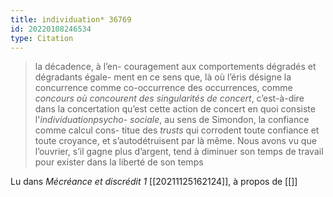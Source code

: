 ```yaml
---
title: individuation* 36769
id: 20220108246534
type: Citation
---
```


> la décadence, à l’en- couragement aux comportements dégradés et dégradants égale- ment en ce sens que, là où l’éris désigne la concurrence comme co-occurrence des occurrences, comme *concours où concourent des singularités de concert*, c’est-à-dire dans la concertation qu’est cette action de concert en quoi consiste l'*individuationpsycho- sociale*, au sens de Simondon, la confiance comme calcul cons- titue des *trusts* qui corrodent toute confiance et toute croyance, et s’autodétruisent par là même. Nous avons vu que l’ouvrier, s’il gagne plus d’argent, tend à diminuer son temps de travail pour exister dans la liberté de son temps

Lu dans *Mécréance et discrédit 1* [[20211125162124]], à propos de [[]]